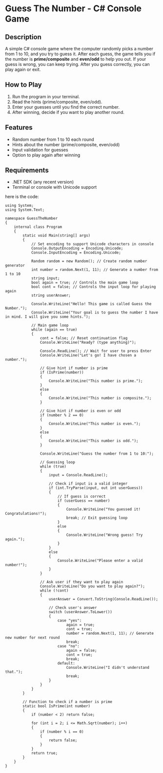 # Guess The Number - C# Console Game

## Description

A simple C# console game where the computer randomly picks a number from 1 to 10, and you try to guess it. After each guess, the game tells you if the number is **prime/composite** and **even/odd** to help you out. If your guess is wrong, you can keep trying. After you guess correctly, you can play again or exit.

## How to Play

1. Run the program in your terminal.
2. Read the hints (prime/composite, even/odd).
3. Enter your guesses until you find the correct number.
4. After winning, decide if you want to play another round.

## Features

- Random number from 1 to 10 each round
- Hints about the number (prime/composite, even/odd)
- Input validation for guesses
- Option to play again after winning

## Requirements

- .NET SDK (any recent version)
- Terminal or console with Unicode support

here is the code:

    using System;
    using System.Text;
    
    namespace GuessTheNumber
    {
        internal class Program
        {
            static void Main(string[] args)
            {
                // Set encoding to support Unicode characters in console
                Console.OutputEncoding = Encoding.Unicode;
                Console.InputEncoding = Encoding.Unicode;
    
                Random random = new Random(); // Create random number generator
                int number = random.Next(1, 11); // Generate a number from 1 to 10
                string input;
                bool again = true; // Controls the main game loop
                bool cont = false; // Controls the input loop for playing again
                string userAnswer;
    
                Console.WriteLine("Hello! This game is called Guess the Number.");
                Console.WriteLine("Your goal is to guess the number I have in mind. I will give you some hints.");
    
                // Main game loop
                while (again == true)
                {
                    cont = false; // Reset continuation flag
                    Console.WriteLine("Ready? (type anything)");
    
                    Console.ReadLine(); // Wait for user to press Enter
                    Console.WriteLine("Let's go! I have chosen a number.");
    
                    // Give hint if number is prime
                    if (IsPrime(number))
                    {
                        Console.WriteLine("This number is prime.");
                    }
                    else
                    {
                        Console.WriteLine("This number is composite.");
                    }
    
                    // Give hint if number is even or odd
                    if (number % 2 == 0)
                    {
                        Console.WriteLine("This number is even.");
                    }
                    else
                    {
                        Console.WriteLine("This number is odd.");
                    }
    
                    Console.WriteLine("Guess the number from 1 to 10:");
    
                    // Guessing loop
                    while (true)
                    {
                        input = Console.ReadLine();
    
                        // Check if input is a valid integer
                        if (int.TryParse(input, out int userGuess))
                        {
                            // If guess is correct
                            if (userGuess == number)
                            {
                                Console.WriteLine("You guessed it! Congratulations!");
                                break; // Exit guessing loop
                            }
                            else
                            {
                                Console.WriteLine("Wrong guess! Try again.");
                            }
                        }
                        else
                        {
                            Console.WriteLine("Please enter a valid number!");
                        }
                    }
    
                    // Ask user if they want to play again
                    Console.WriteLine("Do you want to play again?");
                    while (!cont)
                    {
                        userAnswer = Convert.ToString(Console.ReadLine());
    
                        // Check user's answer
                        switch (userAnswer.ToLower())
                        {
                            case "yes":
                                again = true;
                                cont = true;
                                number = random.Next(1, 11); // Generate new number for next round
                                break;
                            case "no":
                                again = false;
                                cont = true;
                                break;
                            default:
                                Console.WriteLine("I didn't understand that.");
                                break;
                        }
                    }
                }
            }
    
            // Function to check if a number is prime
            static bool IsPrime(int number)
            {
                if (number < 2) return false;
    
                for (int i = 2; i <= Math.Sqrt(number); i++)
                {
                    if (number % i == 0)
                    {
                        return false;
                    }
                }
                return true;
            }
        }
    }
